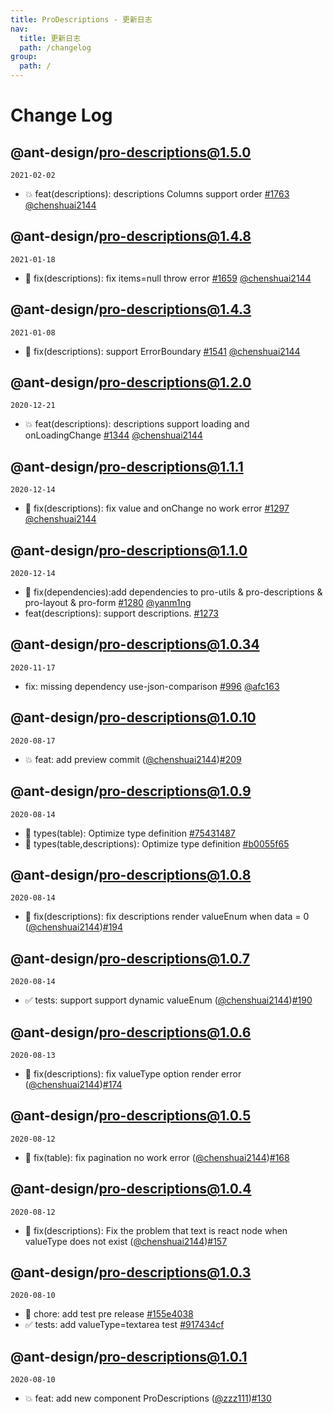 ```yaml
---
title: ProDescriptions - 更新日志
nav:
  title: 更新日志
  path: /changelog
group:
  path: /
---
```


# Change Log

## @ant-design/pro-descriptions@1.5.0

`2021-02-02`

- 💥 feat(descriptions): descriptions Columns support order [#1763](https://github.com/ant-design/pro-components/pull/1763) [@chenshuai2144](https://github.com/chenshuai2144)

## @ant-design/pro-descriptions@1.4.8

`2021-01-18`

- 🐛 fix(descriptions): fix items=null throw error [#1659](https://github.com/ant-design/pro-components/pull/1659) [@chenshuai2144](https://github.com/chenshuai2144)

## @ant-design/pro-descriptions@1.4.3

`2021-01-08`

- 🐛 fix(descriptions): support ErrorBoundary [#1541](https://github.com/ant-design/pro-components/pull/1541) [@chenshuai2144](https://github.com/chenshuai2144)

## @ant-design/pro-descriptions@1.2.0

`2020-12-21`

- 💥 feat(descriptions): descriptions support loading and onLoadingChange [#1344](https://github.com/ant-design/pro-components/pull/1344) [@chenshuai2144](https://github.com/chenshuai2144)

## @ant-design/pro-descriptions@1.1.1

`2020-12-14`

- 🐛 fix(descriptions): fix value and onChange no work error [#1297](https://github.com/ant-design/pro-components/pull/1297) [@chenshuai2144](https://github.com/chenshuai2144)

## @ant-design/pro-descriptions@1.1.0

`2020-12-14`

- 🐛 fix(dependencies):add dependencies to pro-utils & pro-descriptions & pro-layout & pro-form [#1280](https://github.com/ant-design/pro-components/pull/1280) [@yanm1ng](https://github.com/yanm1ng)
- feat(descriptions): support descriptions. [#1273](https://github.com/ant-design/pro-components/pull/1273)

## @ant-design/pro-descriptions@1.0.34

`2020-11-17`

- fix: missing dependency use-json-comparison [#996](https://github.com/ant-design/pro-components/pull/996) [@afc163](https://github.com/afc163)

## @ant-design/pro-descriptions@1.0.10

`2020-08-17`

- 💥 feat: add preview commit ([@chenshuai2144](https://github.com/chenshuai2144))[#209](https://github.com/ant-design/pro-components/pull/209)

## @ant-design/pro-descriptions@1.0.9

`2020-08-14`

- 🎨 types(table): Optimize type definition [#75431487](https://github.com/ant-design/pro-components//commit/75431487)
- 🎨 types(table,descriptions): Optimize type definition [#b0055f65](https://github.com/ant-design/pro-components//commit/b0055f65)

## @ant-design/pro-descriptions@1.0.8

`2020-08-14`

- 🐛 fix(descriptions): fix descriptions render valueEnum when data = 0 ([@chenshuai2144](https://github.com/chenshuai2144))[#194](https://github.com/ant-design/pro-components/pull/194)

## @ant-design/pro-descriptions@1.0.7

`2020-08-14`

- ✅ tests: support support dynamic valueEnum ([@chenshuai2144](https://github.com/chenshuai2144))[#190](https://github.com/ant-design/pro-components/pull/190)

## @ant-design/pro-descriptions@1.0.6

`2020-08-13`

- 🐛 fix(descriptions): fix valueType option render error ([@chenshuai2144](https://github.com/chenshuai2144))[#174](https://github.com/ant-design/pro-components/pull/174)

## @ant-design/pro-descriptions@1.0.5

`2020-08-12`

- 🐛 fix(table): fix pagination no work error ([@chenshuai2144](https://github.com/chenshuai2144))[#168](https://github.com/ant-design/pro-components/pull/168)

## @ant-design/pro-descriptions@1.0.4

`2020-08-12`

- 🐛 fix(descriptions): Fix the problem that text is react node when valueType does not exist ([@chenshuai2144](https://github.com/chenshuai2144))[#157](https://github.com/ant-design/pro-components/pull/157)

## @ant-design/pro-descriptions@1.0.3

`2020-08-10`

- 🎨 chore: add test pre release [#155e4038](https://github.com/ant-design/pro-components//commit/155e4038)
- ✅ tests: add valueType=textarea test [#917434cf](https://github.com/ant-design/pro-components//commit/917434cf)

## @ant-design/pro-descriptions@1.0.1

`2020-08-10`

- 💥 feat: add new component ProDescriptions ([@zzz111](https://github.com/zzz111))[#130](https://github.com/ant-design/pro-components/pull/130)
